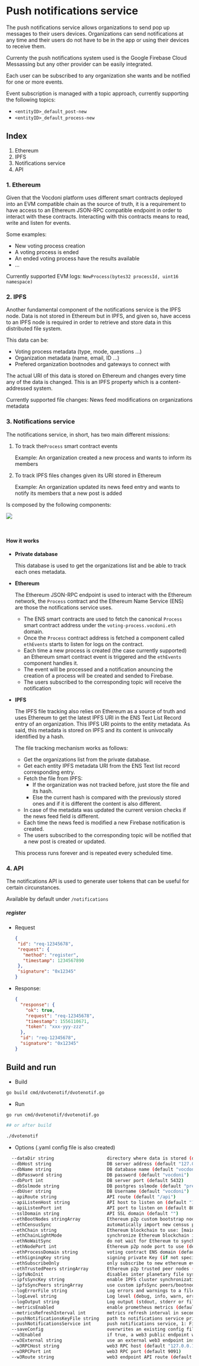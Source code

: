 # Push notifications service

The push notifications service allows organizations to send pop up messages to their users devices. Organizations can send notifications at any time and their users do not have to be in the app or using their devices to receive them.

Currenty the push notifications system used is the Google Firebase Cloud Messassing but any other provider can be easily integrated.

Each user can be subscribed to any organization she wants and be notified for one or more events.

Event subscription is managed with a topic approach, currently supporting the following topics:
- `<entityID>_default_post-new`
- `<entityID>_default_process-new`

## Index

1. Ethereum
2. IPFS
3. Notifications service
4. API
    
### 1. Ethereum

Given that the Vocdoni platform uses different smart contracts deployed into an EVM compatible chain as the source of truth, it is a requirement to have access to an Ethereum JSON-RPC compatible endpoint in order to interact with these contracts.
Interacting with this contracts means to read, write and listen for events.

Some examples:
- New voting process creation
- A voting process is ended
- An ended voting process have the results available
- ...

Currently supported EVM logs: `NewProcess(bytes32 processId, uint16 namespace)`

### 2. IPFS

Another fundamental component of the notifications service is the IPFS node. Data is not stored in Ethereum but in IPFS, and given so, have access to an IPFS node is required in order to retrieve and store data in this distributed file system.

This data can be:
- Voting process metadata (type, mode, questions ...)
- Organization metadata (name, email, ID ...)
- Prefered organization bootnodes and gateways to connect with

The actual URI of this data is stored on Ethereum and changes every time any of the data is changed. This is an IPFS property which is a content-addressed system.

Currently supported file changes: News feed modifications on organizations metadata

### 3. Notifications service

The notifications service, in short, has two main different missions:

1. To track the`Process` smart contract events
    
    Example: An organization created a new process and wants to inform its members

2. To track IPFS files changes given its URI stored in Ethereum

    Example: An organization updated its news feed entry and wants to notify its members that a new post is added
    
    
Is composed by the following components:

![](https://hackmd.vocdoni.net/uploads/upload_3e17a65baa1f932ba61ad2be6d0fb741.png)

<br>

#### How it works

- **Private database**

    This database is used to get the organizations list and be able to track each ones metadata.

- **Ethereum**

    The Ethereum JSON-RPC endpoint is used to interact with the Ethereum network, the `Process` contract and the Ethereum Name Service (ENS)
    are those the notifications service uses.
    
    - The ENS smart contracts are used to fetch the canonical `Process` smart contract address under the `voting-process.vocdoni.eth` domain.
    - Once the `Process` contract address is fetched a component called `ethEvents` starts to listen for logs on the contract.
    - Each time a new process is created (the case currently supported) an Ethereum smart contract event is triggered and the `ethEvents` component
      handles it.
    - The event will be processed and a notification anouncing the creation of a process will be created and sended to Firebase.
    - The users subscribed to the corresponding topic will receive the notification
      

- **IPFS**

    The IPFS file tracking also relies on Ethereum as a source of truth and uses Ethereum to get the latest IPFS URI in the ENS Text List Record
    entry of an organization. This IPFS URI points to the entity metadata.
    As said, this metadata is stored on IPFS and its content is univocally identified by a hash.
    
    The file tracking mechanism works as follows:
    - Get the organizations list from the private database.
    - Get each entity IPFS metadata URI from the ENS Text list record corresponding entry.
    - Fetch the file from IPFS:
        - If the organization was not tracked before, just store the file and its hash.
        - Else the current hash is compared with the previously stored ones and if it is different the content is also different.
    - In case of the metadata was updated the current version checks if the news feed field is different.
    - Each time the news feed is modified a new Firebase notification is created.
    - The users subscribed to the corresponding topic will be notified that a new post is created or updated.

    This process runs forever and is repeated every scheduled time. 
          

### 4. API

The notifications API is used to generate user tokens that can be useful for certain circunstances.

Available by default under `/notifications`

##### register


- Request

     ```json
    {
      "id": "req-12345678",
      "request": {
        "method": "register",
        "timestamp": 1234567890
      },
      "signature": "0x12345"
    }
    ```
    
- Response:

    ```json
    {
      "response": {
        "ok": true,
        "request": "req-12345678",  
        "timestamp": 1556110671,
        "token": "xxx-yyy-zzz"
      },
      "id": "req-12345678",
      "signature": "0x12345"
    }
    ```


## Build and run

- Build
```bash
go build cmd/dvotenotif/dvotenotif.go
``` 
- Run

```bash
go run cmd/dvotenotif/dvotenotif.go

## or after build

./dvotenotif
```

- Options (.yaml config file is also created)

```bash
  --dataDir string                    directory where data is stored (default "/home/t480/.dvotenotif")
  --dbHost string                     DB server address (default "127.0.0.1")
  --dbName string                     DB database name (default "vocdoni")
  --dbPassword string                 DB password (default "vocdoni")
  --dbPort int                        DB server port (default 5432)
  --dbSslmode string                  DB postgres sslmode (default "prefer")
  --dbUser string                     DB Username (default "vocdoni")
  --apiRoute string                   API route (default "/api")
  --apiListenHost string              API host to listen on (default "127.0.0.1") 
  --apiListenPort int                 API port to listen on (default 8000)
  --sslDomain string                  API SSL domain (default "")
  --ethBootNodes stringArray          Ethereum p2p custom bootstrap nodes (enode://<pubKey>@<ip>[:port])
  --ethCensusSync                     automatically import new census published on the smart contract
  --ethChain string                   Ethereum blockchain to use: [mainnet goerli xdai xdaistage sokol] (default "sokol")
  --ethChainLightMode                 synchronize Ethereum blockchain in light mode
  --ethNoWaitSync                     do not wait for Ethereum to synchronize (for testing only)
  --ethNodePort int                   Ethereum p2p node port to use (default 30303)
  --ethProcessDomain string           voting contract ENS domain (default "voting-process.vocdoni.eth")
  --ethSigningKey string              signing private Key (if not specified the Ethereum keystore will be used)
  --ethSubscribeOnly                  only subscribe to new ethereum events (do not read past log)
  --ethTrustedPeers stringArray       Ethereum p2p trusted peer nodes (enode://<pubKey>@<ip>[:port])
  --ipfsNoInit                        disables inter planetary file system support
  --ipfsSyncKey string                enable IPFS cluster synchronization using the given secret key
  --ipfsSyncPeers stringArray         use custom ipfsSync peers/bootnodes for accessing the DHT
  --logErrorFile string               Log errors and warnings to a file
  --logLevel string                   Log level (debug, info, warn, error, fatal) (default "info")
  --logOutput string                  Log output (stdout, stderr or filepath) (default "stdout")
  --metricsEnabled                    enable prometheus metrics (default true)
  --metricsRefreshInterval int        metrics refresh interval in seconds (default 10)
  --pushNotificationsKeyFile string   path to notifications service private key file
  --pushNotificationsService int      push notifications service, 1: Firebase (default 1)
  --saveConfig                        overwrites an existing config file with the CLI provided flags
  --w3Enabled                         if true, a web3 public endpoint will be enabled (default true)
  --w3External string                 use an external web3 endpoint instead of the local one. Supported protocols: http(s)://, ws(s):// and IPC filepath
  --w3RPCHost string                  web3 RPC host (default "127.0.0.1")
  --w3RPCPort int                     web3 RPC port (default 9091)
  --w3Route string                    web3 endpoint API route (default "/web3")
```